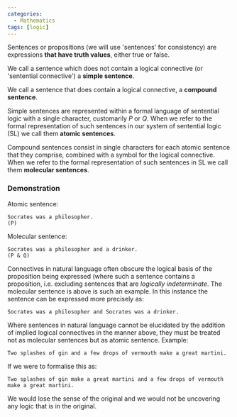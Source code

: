 ```yaml
---
categories:
  - Mathematics
tags: [logic]
---
```


Sentences or propositions (we will use 'sentences' for consistency) are expressions **that have truth values**, either true or false.

We call a sentence which does not contain a logical connective (or 'sentential connective') a **simple sentence**.

We call a sentence that does contain a logical connective, a **compound sentence**.

Simple sentences are represented within a formal language of sentential logic with a single character, customarily _P_ or _Q_. When we refer to the formal representation of such sentences in our system of sentential logic (SL) we call them **atomic sentences**.

Compound sentences consist in single characters for each atomic sentence that they comprise, combined with a symbol for the logical connective. When we refer to the formal representation of such sentences in SL we call them **molecular sentences**.

### Demonstration

Atomic sentence:

```
Socrates was a philosopher.
(P)
```

Molecular sentence:

```
Socrates was a philosopher and a drinker.
(P & Q)
```

Connectives in natural language often obscure the logical basis of the proposition being expressed (where such a sentence contains a proposition, i.e. excluding sentences that are _logically indeterminate_. The molecular sentence is above is such an example. In this instance the sentence can be expressed more precisely as:

```
Socrates was a philosopher and Socrates was a drinker.
```

Where sentences in natural language cannot be elucidated by the addition of implied logical connectives in the manner above, they must be treated not as molecular sentences but as atomic sentence. Example:

```
Two splashes of gin and a few drops of vermouth make a great martini.
```

If we were to formalise this as:

```
Two splashes of gin make a great martini and a few drops of vermouth make a great martini.
```

We would lose the sense of the original and we would not be uncovering any logic that is in the original.

